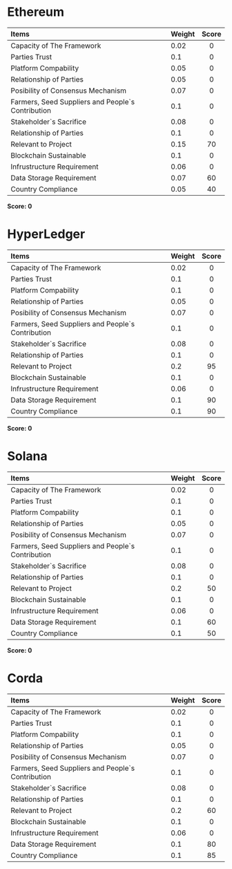 Ethereum
=================

| Items  | Weight | Score |
| :-----  | :----- | :-----: |
| Capacity of The Framework | 0.02 | 0 |
| Parties Trust | 0.1 | 0 |
| Platform Compability | 0.05 | 0 |
| Relationship of Parties | 0.05 | 0 |
| Posibility of Consensus Mechanism | 0.07 | 0 |
| Farmers, Seed Suppliers and People`s Contribution | 0.1 | 0 |
| Stakeholder`s Sacrifice | 0.08 | 0 |
| Relationship of Parties | 0.1 | 0 |
| Relevant to Project | 0.15 | 70 |
| Blockchain Sustainable | 0.1 | 0 |
| Infrustructure Requirement | 0.06 | 0 |
| Data Storage Requirement | 0.07 | 60 |
| Country Compliance | 0.05 | 40 |
__Score: 0__

HyperLedger
=================

| Items  | Weight | Score |
| :-----  | :----- | :-----: |
| Capacity of The Framework | 0.02 | 0 |
| Parties Trust | 0.1 | 0 |
| Platform Compability | 0.1 | 0 |
| Relationship of Parties | 0.05 | 0 |
| Posibility of Consensus Mechanism | 0.07 | 0 |
| Farmers, Seed Suppliers and People`s Contribution | 0.1 | 0 |
| Stakeholder`s Sacrifice | 0.08 | 0 |
| Relationship of Parties | 0.1 | 0 |
| Relevant to Project | 0.2 | 95 |
| Blockchain Sustainable | 0.1 | 0 |
| Infrustructure Requirement | 0.06 | 0 |
| Data Storage Requirement | 0.1 | 90 |
| Country Compliance | 0.1 | 90 |
__Score: 0__

Solana
=================

| Items  | Weight | Score |
| :-----  | :----- | :-----: |
| Capacity of The Framework | 0.02 | 0 |
| Parties Trust | 0.1 | 0 |
| Platform Compability | 0.1 | 0 |
| Relationship of Parties | 0.05 | 0 |
| Posibility of Consensus Mechanism | 0.07 | 0 |
| Farmers, Seed Suppliers and People`s Contribution | 0.1 | 0 |
| Stakeholder`s Sacrifice | 0.08 | 0 |
| Relationship of Parties | 0.1 | 0 |
| Relevant to Project | 0.2 | 50 |
| Blockchain Sustainable | 0.1 | 0 |
| Infrustructure Requirement | 0.06 | 0 |
| Data Storage Requirement | 0.1 | 60 |
| Country Compliance | 0.1 | 50 |
__Score: 0__

Corda
=================

| Items  | Weight | Score |
| :-----  | :----- | :-----: |
| Capacity of The Framework | 0.02 | 0 |
| Parties Trust | 0.1 | 0 |
| Platform Compability | 0.1 | 0 |
| Relationship of Parties | 0.05 | 0 |
| Posibility of Consensus Mechanism | 0.07 | 0 |
| Farmers, Seed Suppliers and People`s Contribution | 0.1 | 0 |
| Stakeholder`s Sacrifice | 0.08 | 0 |
| Relationship of Parties | 0.1 | 0 |
| Relevant to Project | 0.2 | 60 |
| Blockchain Sustainable | 0.1 | 0 |
| Infrustructure Requirement | 0.06 | 0 |
| Data Storage Requirement | 0.1 | 80 |
| Country Compliance | 0.1 | 85 |